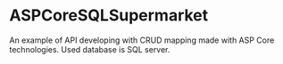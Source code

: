 # ASPCoreSQLSupermarket
An example of API developing with CRUD mapping made with ASP Core technologies. Used database is SQL server.
